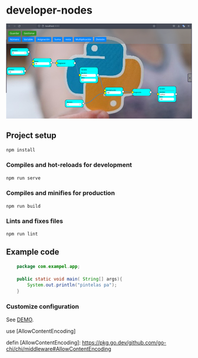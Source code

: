 # developer-nodes

<img src="src/assets/readme/cap1.png" alt="vueImg"/>

## Project setup
`
npm install
`

### Compiles and hot-reloads for development
``
npm run serve
``

### Compiles and minifies for production
````
npm run build
````

### Lints and fixes files
```
npm run lint
```

## Example code
```java
    package com.exampel.app;

    public static void main( String[] args){
        System.out.println("pintelas pa");
    }
```


### Customize configuration
See [DEMO](http://localhost:3000).


use
[AllowContentEncoding]

defin
[AllowContentEncoding]: https://pkg.go.dev/github.com/go-chi/chi/middleware#AllowContentEncoding

